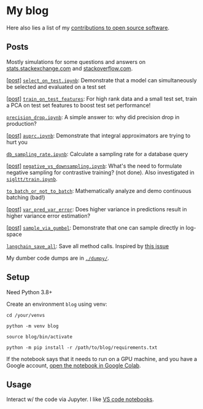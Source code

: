 # My blog

Here also lies a list of my [contributions to open source
software](https://github.com/kddubey/stackexchange/blob/main/oss.md).


## Posts

Mostly simulations for some questions and answers on
[stats.stackexchange.com](https://stats.stackexchange.com/users/337906/) and
[stackoverflow.com](https://stackoverflow.com/users/18758987/).

[[post]](https://stats.stackexchange.com/a/570680/337906)
[`select_on_test.ipynb`](./select_on_test.ipynb): Demonstrate that a model can
simultaneously be selected and evaluated on a test set

[[post]](https://stats.stackexchange.com/a/614033)
[`train_on_test_features`](./train_on_test_features): For high rank data and a small
test set, train a PCA on test set features to boost test set performance!

[`precision_drop.ipynb`](./precision_drop.ipynb): A simple answer to: why did precision
drop in production?

[[post]](https://stats.stackexchange.com/a/623015/337906)
[`auprc.ipynb`](./auprc.ipynb): Demonstrate that integral approximators are trying to
hurt you

[`db_sampling_rate.ipynb`](./db_sampling_rate.ipynb): Calculate a sampling rate for a
database query

[[post]](https://stats.stackexchange.com/q/623900/337906)
[`negative_vs_downsampling.ipynb`](./negative_vs_downsampling.ipynb): What's the need to
formulate negative sampling for contrastive training? (not done). Also investigated in
[`sigltt/train.ipynb`](./sigltt/train.ipynb).

[`to_batch_or_not_to_batch`](./to_batch_or_not_to_batch): Mathematically analyze
and demo continuous batching (bad!)

[[post]](https://stats.stackexchange.com/q/568492/337906)
[`var_pred_var_error`](./var_pred_var_error): Does higher variance in predictions result
in higher variance error estimation?

[[post]](https://stackoverflow.com/a/76230531/18758987)
[`sample_via_gumbel`](./sample_via_gumbel): Demonstrate that one can sample directly in
log-space

[`langchain_save_all`](./langchain_save_all): Save all method calls. Inspired by [this
issue](https://github.com/langchain-ai/langchain/issues/912)

My dumber code dumps are in [`./dumpy/`](./dumpy/).


## Setup

Need Python 3.8+

Create an environment `blog` using venv:

```
cd /your/venvs

python -m venv blog

source blog/bin/activate

python -m pip install -r /path/to/blog/requirements.txt
```

If the notebook says that it needs to run on a GPU machine, and you have a Google
account, [open the notebook in Google
Colab](https://stackoverflow.com/a/67344477/18758987).


## Usage

Interact w/ the code via Jupyter. I like [VS code
notebooks](https://code.visualstudio.com/docs/datascience/jupyter-notebooks).
